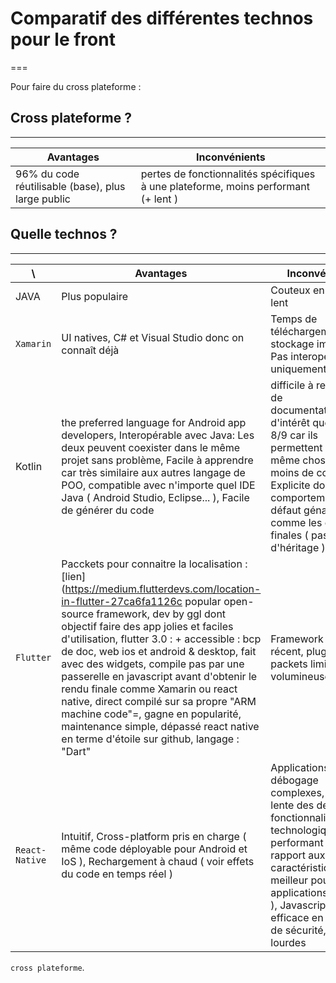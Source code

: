 # Comparatif des différentes technos pour le front
===

Pour faire du cross plateforme : 
## Cross plateforme ?
---

Avantages | Inconvénients 
 --- | --- 
96% du code réutilisable (base), plus large public | pertes de fonctionnalités spécifiques à une plateforme, moins performant (+ lent )

## Quelle technos ?
---

\ | Avantages | Inconvénients 
 --- | --- | --- 
JAVA |  Plus populaire |Couteux en mémoire, lent 
`Xamarin` | UI natives, C# et Visual Studio donc on connaît déjà | Temps de téléchargement et stockage importants, Pas interopérable: uniquement Xamarin
Kotlin | the preferred language for Android app developers, Interopérable avec Java: Les deux peuvent coexister dans le même projet sans problème, Facile à apprendre car très similaire aux autres langage de POO, compatible avec n'importe quel IDE Java ( Android Studio, Eclipse... ), Facile de générer du code|  difficile à relire, Peu de documentation,moins d'intérêt que Java 8/9 car ils permettent de faire la même chose en moins de code, Explicite donc comportements par défaut génants, comme les classes finales ( pas d'héritage )
`Flutter` | Pacckets pour connaitre la localisation : [lien](https://medium.flutterdevs.com/location-in-flutter-27ca6fa1126c popular open-source framework, dev by ggl dont objectif faire des app jolies et faciles d'utilisation, flutter 3.0 : + accessible : bcp de doc, web ios et android & desktop, fait avec des widgets, compile pas par une passerelle en javascript avant d'obtenir le rendu finale comme Xamarin ou react native, direct compilé sur sa propre "ARM machine code"=, gagne en popularité, maintenance simple, dépassé react native en terme d'étoile sur github, langage : "Dart" | Framework assez récent, plugin et packets limités, appli volumineuses, 
`React-Native` | Intuitif, Cross-platform pris en charge ( même code déployable pour Android et IoS ), Rechargement à chaud ( voir effets du code en temps réel ) | Applications de débogage complexes, Adoption lente des dernières fonctionnalités technologiques, Peu performant par rapport aux caractéristiques ( meilleur pour applications simples ), Javascript: peu efficace en termes de sécurité, apps lourdes

`cross plateforme`.